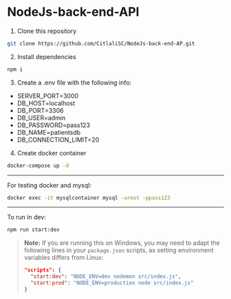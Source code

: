 # NodeJs-back-end-API

1. Clone this repository

```bash
git clone https://github.com/CitlaliSC/NodeJs-back-end-AP.git
```

2. Install dependencies

```bash
npm i
```

3. Create a .env file with the following info:

- SERVER_PORT=3000
- DB_HOST=localhost
- DB_PORT=3306
- DB_USER=admin
- DB_PASSWORD=pass123
- DB_NAME=patientsdb
- DB_CONNECTION_LIMIT=20

4. Create docker container
```bash
docker-compose up -d 
```

---

For testing docker and mysql:

```bash
docker exec -it mysqlcontainer mysql -uroot -ppass123
```

---

To run in dev:

```bash
npm run start:dev
```

> **Note:** If you are running this on Windows, you may need to adapt the following lines in your `package.json` scripts, as setting environment variables differs from Linux:
> 
> ```json
> "scripts": {
>   "start:dev": "NODE_ENV=dev nodemon src/index.js",
>   "start:prod": "NODE_ENV=production node src/index.js"
> }
> ```